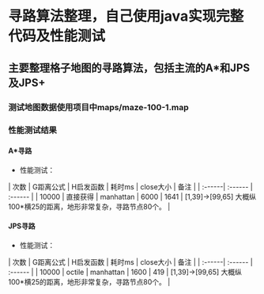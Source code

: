 # 寻路算法整理，自己使用java实现完整代码及性能测试
## 主要整理格子地图的寻路算法，包括主流的A*和JPS及JPS+
### 测试地图数据使用项目中maps/maze-100-1.map
### 性能测试结果

#### A*寻路
 * 性能测试：

| 次数 | G距离公式 | H启发函数 | 耗时ms | close大小 | 备注 |
| :------| :------ | :------ |
| 10000 | 直接获得 | manhattan | 6000 | 1641 | [1,39]->[99,65] 大概纵100*横25的距离，地形非常复杂，寻路节点80个。 |

#### JPS寻路
 * 性能测试：

| 次数 | G距离公式 | H启发函数 | 耗时ms | close大小 | 备注 |
| :------| :------ | :------ |
| 10000 | octile | manhattan | 1600 | 419 | [1,39]->[99,65] 大概纵100*横25的距离，地形非常复杂，寻路节点80个。 |